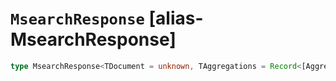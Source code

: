 # `MsearchResponse` [alias-MsearchResponse]
```typescript
type MsearchResponse<TDocument = unknown, TAggregations = Record<[AggregateName](./AggregateName.md), [AggregationsAggregate](./AggregationsAggregate.md)>> = [MsearchMultiSearchResult](./MsearchMultiSearchResult.md)<TDocument, TAggregations>;
```
